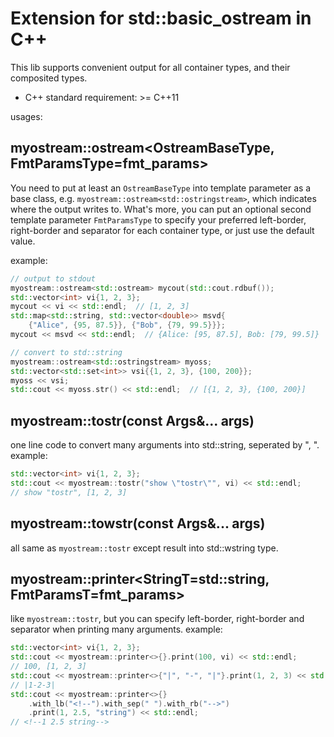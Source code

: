# Extension for std::basic_ostream in C++
This lib supports convenient output for all container types, and their 
composited types.

* C++ standard requirement: >= C++11

usages:
## myostream::ostream<OstreamBaseType, FmtParamsType=fmt_params>

You need to put at least an `OstreamBaseType` into template parameter as a base 
class, e.g. `myostream::ostream<std::ostringstream>`, which indicates where the 
output writes to. 
What's more, you can put an optional second template parameter `FmtParamsType` 
to specify your preferred left-border, right-border and separator for each 
container type, or just use the default value.

example:
```c++
// output to stdout
myostream::ostream<std::ostream> mycout(std::cout.rdbuf());
std::vector<int> vi{1, 2, 3};
mycout << vi << std::endl;  // [1, 2, 3]
std::map<std::string, std::vector<double>> msvd{
    {"Alice", {95, 87.5}}, {"Bob", {79, 99.5}}};
mycout << msvd << std::endl;  // {Alice: [95, 87.5], Bob: [79, 99.5]}

// convert to std::string
myostream::ostream<std::ostringstream> myoss;
std::vector<std::set<int>> vsi{{1, 2, 3}, {100, 200}};
myoss << vsi;
std::cout << myoss.str() << std::endl;  // [{1, 2, 3}, {100, 200}]

```

## myostream::tostr(const Args&... args)
one line code to convert many arguments into std::string, seperated by ", ". 
example:
```c++
std::vector<int> vi{1, 2, 3};
std::cout << myostream::tostr("show \"tostr\"", vi) << std::endl;
// show "tostr", [1, 2, 3]
```

## myostream::towstr(const Args&... args)
all same as `myostream::tostr` except result into std::wstring type.

## myostream::printer<StringT=std::string, FmtParamsT=fmt_params>
like `myostream::tostr`, but you can specify left-border, right-border and 
separator when printing many arguments.
example:
```c++
std::vector<int> vi{1, 2, 3};
std::cout << myostream::printer<>{}.print(100, vi) << std::endl;
// 100, [1, 2, 3]
std::cout << myostream::printer<>{"|", "-", "|"}.print(1, 2, 3) << std::endl;
// |1-2-3|
std::cout << myostream::printer<>{}
    .with_lb("<!--").with_sep(" ").with_rb("-->")
    .print(1, 2.5, "string") << std::endl;
// <!--1 2.5 string-->
```